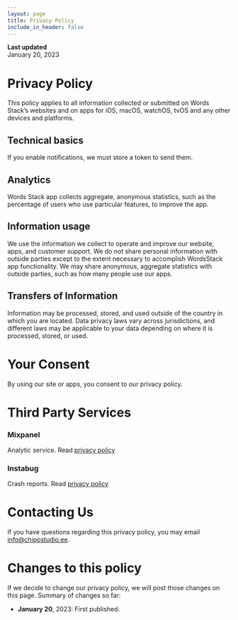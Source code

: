 ```yaml
---
layout: page
title: Privacy Policy
include_in_header: false
---
```


**Last updated**  
January 20, 2023

# Privacy Policy
This policy applies to all information collected or submitted on Words Stack’s websites and on apps for iOS, macOS, watchOS, tvOS and any other devices and platforms.

## Technical basics
If you enable notifications, we must store a token to send them.

## Analytics
Words Stack app collects aggregate, anonymous statistics, such as the percentage of users who use particular features, to improve the app.

## Information usage
We use the information we collect to operate and improve our website, apps, and customer support. We do not share personal information with outside parties except to the extent necessary to accomplish WordsStack app functionality. We may share anonymous, aggregate statistics with outside parties, such as how many people use our apps.

## Transfers of Information
Information may be processed, stored, and used outside of the country in which you are located. Data privacy laws vary across jurisdictions, and different laws may be applicable to your data depending on where it is processed, stored, or used.

# Your Consent
By using our site or apps, you consent to our privacy policy.

# Third Party Services

### Mixpanel
Analytic service. Read [privacy policy](https://mixpanel.com/legal/privacy-policy/)

### Instabug
Crash reports. Read [privacy policy](https://www.instabug.com/privacy)

# Contacting Us
If you have questions regarding this privacy policy, you may email [info@chippstudio.ee](mailto:info@chippstudio.ee).

# Changes to this policy
If we decide to change our privacy policy, we will post those changes on this page. Summary of changes so far:

- **January 20**, 2023: First published.